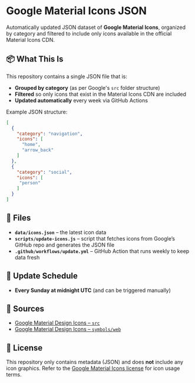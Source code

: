 # Google Material Icons JSON

Automatically updated JSON dataset of **Google Material Icons**, organized by category and filtered to include only icons available in the official Material Icons CDN.

## 📦 What This Is
This repository contains a single JSON file that is:
- **Grouped by category** (as per Google's `src` folder structure)
- **Filtered** so only icons that exist in the Material Icons CDN are included
- **Updated automatically** every week via GitHub Actions

Example JSON structure:
```json
[
  {
    "category": "navigation",
    "icons": [
      "home",
      "arrow_back" 
    ]
  },
  {
    "category": "social",
    "icons": [
     "person" 
    ]
  }
]
```

## 📂 Files
- **`data/icons.json`** – the latest icon data
- **`scripts/update-icons.js`** – script that fetches icons from Google’s GitHub repo and generates the JSON file
- **`.github/workflows/update.yml`** – GitHub Action that runs weekly to keep data fresh

## 🔄 Update Schedule
- **Every Sunday at midnight UTC** (and can be triggered manually)

## 🔗 Sources
- [Google Material Design Icons – `src`](https://github.com/google/material-design-icons/tree/master/src)
- [Google Material Design Icons – `symbols/web`](https://github.com/google/material-design-icons/tree/master/symbols/web)

## 📜 License
This repository only contains metadata (JSON) and does **not** include any icon graphics.
Refer to the [Google Material Icons license](https://github.com/google/material-design-icons/blob/master/LICENSE) for icon usage terms.
